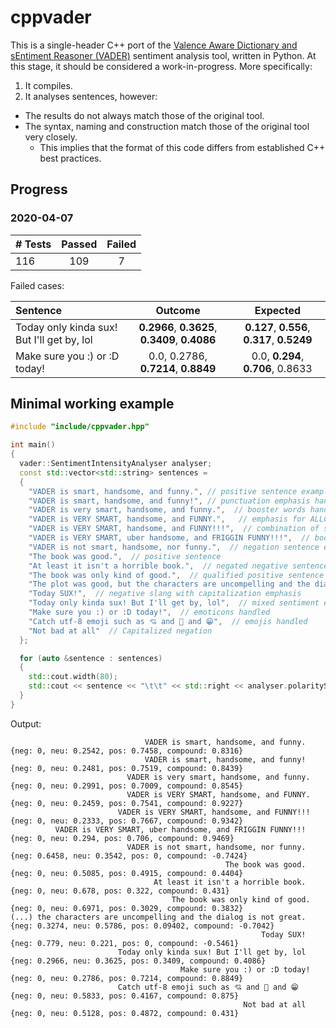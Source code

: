 # cppvader
This is a single-header C++ port of the [Valence Aware Dictionary and sEntiment Reasoner (VADER)](https://github.com/cjhutto/vaderSentiment) sentiment analysis tool, written in Python. At this stage, it should be considered a work-in-progress. More specifically:

1. It compiles.
2. It analyses sentences, however:
  - The results do not always match those of the original tool.
  - The syntax, naming and construction match those of the original tool very closely.
    - This implies that the format of this code differs from established C++ best practices.

## Progress
### 2020-04-07

| # Tests | Passed | Failed |
| :------ | :----: | :----: |
|   116   |   109  |    7   |

Failed cases:

| Sentence | Outcome | Expected |
| :------- | :-----: | :------: |
| Today only kinda sux! But I'll get by, lol | **0.2966**, **0.3625**, **0.3409**, **0.4086** | **0.127**, **0.556**, **0.317**, **0.5249** |
| Make sure you :) or :D today!              | 0.0, 0.2786, **0.7214**, **0.8849**            | 0.0, **0.294**, **0.706**, 0.8633           |

    
## Minimal working example
```c++
#include "include/cppvader.hpp"

int main()
{
  vader::SentimentIntensityAnalyser analyser;
  const std::vector<std::string> sentences = 
  {
    "VADER is smart, handsome, and funny.", // positive sentence example
    "VADER is smart, handsome, and funny!", // punctuation emphasis handled correctly (sentiment intensity adjusted)
    "VADER is very smart, handsome, and funny.",  // booster words handled correctly (sentiment intensity adjusted)
    "VADER is VERY SMART, handsome, and FUNNY.",   // emphasis for ALLCAPS handled
    "VADER is VERY SMART, handsome, and FUNNY!!!",  // combination of signals - VADER appropriately adjusts intensity
    "VADER is VERY SMART, uber handsome, and FRIGGIN FUNNY!!!",  // booster words & punctuation make this close to ceiling for score
    "VADER is not smart, handsome, nor funny.",  // negation sentence example
    "The book was good.",  // positive sentence
    "At least it isn't a horrible book.",  // negated negative sentence with contraction
    "The book was only kind of good.",  // qualified positive sentence is handled correctly (intensity adjusted)
    "The plot was good, but the characters are uncompelling and the dialog is not great.",  // mixed negation sentence
    "Today SUX!",  // negative slang with capitalization emphasis
    "Today only kinda sux! But I'll get by, lol",  // mixed sentiment example with slang and constrastive conjunction "but"
    "Make sure you :) or :D today!",  // emoticons handled
    "Catch utf-8 emoji such as 💘 and 💋 and 😁",  // emojis handled
    "Not bad at all"  // Capitalized negation
  };

  for (auto &sentence : sentences)
  {
    std::cout.width(80);
    std::cout << sentence << "\t\t" << std::right << analyser.polarityScores(sentence);
  }
}
```

Output:
```
                              VADER is smart, handsome, and funny.    {neg: 0, neu: 0.2542, pos: 0.7458, compound: 0.8316}
                              VADER is smart, handsome, and funny!    {neg: 0, neu: 0.2481, pos: 0.7519, compound: 0.8439}
                          VADER is very smart, handsome, and funny.   {neg: 0, neu: 0.2991, pos: 0.7009, compound: 0.8545}
                          VADER is VERY SMART, handsome, and FUNNY.   {neg: 0, neu: 0.2459, pos: 0.7541, compound: 0.9227}
                        VADER is VERY SMART, handsome, and FUNNY!!!   {neg: 0, neu: 0.2333, pos: 0.7667, compound: 0.9342}
          VADER is VERY SMART, uber handsome, and FRIGGIN FUNNY!!!    {neg: 0, neu: 0.294, pos: 0.706, compound: 0.9469}
                          VADER is not smart, handsome, nor funny.    {neg: 0.6458, neu: 0.3542, pos: 0, compound: -0.7424}
                                                The book was good.    {neg: 0, neu: 0.5085, pos: 0.4915, compound: 0.4404}
                                At least it isn't a horrible book.    {neg: 0, neu: 0.678, pos: 0.322, compound: 0.431}
                                    The book was only kind of good.   {neg: 0, neu: 0.6971, pos: 0.3029, compound: 0.3832}
(...) the characters are uncompelling and the dialog is not great.    {neg: 0.3274, neu: 0.5786, pos: 0.09402, compound: -0.7042}
                                                        Today SUX!    {neg: 0.779, neu: 0.221, pos: 0, compound: -0.5461}
                        Today only kinda sux! But I'll get by, lol    {neg: 0.2966, neu: 0.3625, pos: 0.3409, compound: 0.4086}
                                      Make sure you :) or :D today!   {neg: 0, neu: 0.2786, pos: 0.7214, compound: 0.8849}
                        Catch utf-8 emoji such as 💘 and 💋 and 😁   {neg: 0, neu: 0.5833, pos: 0.4167, compound: 0.875}
                                                    Not bad at all    {neg: 0, neu: 0.5128, pos: 0.4872, compound: 0.431}
```

